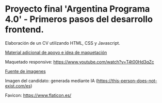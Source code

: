 # Proyecto final 'Argentina Programa 4.0' - Primeros pasos del desarrollo frontend.

Elaboración de un CV utilizando HTML, CSS y Javascript.

<ins>Material adicional de apoyo e idea de maquetación</ins>

Maquetado responsive: https://www.youtube.com/watch?v=T4t00Hd3qZc

<ins>Fuente de imagenes</ins>

Imagen del candidato: generada mediante IA (https://this-person-does-not-exist.com/es)

Favicon: https://www.flaticon.es/
